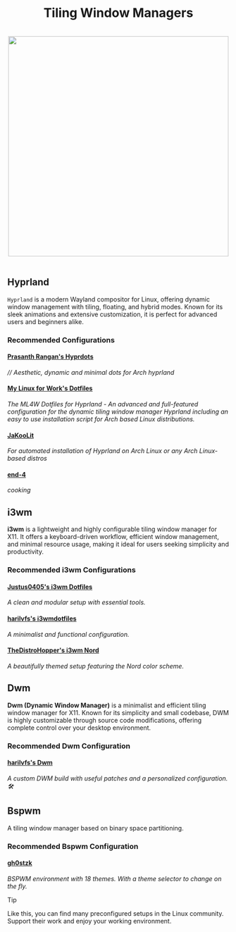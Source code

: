 <div align="center">

<h1>Tiling Window Managers
</h1>
<br>
<img src="https://i.imgur.com/tDHWhZO.png" width="500"/>
</div>

<br>

## Hyprland

`Hyprland` is a modern Wayland compositor for Linux, offering dynamic window management with tiling, floating, and hybrid modes. Known for its sleek animations and extensive customization, it is perfect for advanced users and beginners alike.

### Recommended Configurations

#### **[Prasanth Rangan's Hyprdots](https://github.com/prasanthrangan/hyprdots)** 

*// Aesthetic, dynamic and minimal dots for Arch hyprland*

#### **[My Linux for Work's Dotfiles](https://github.com/mylinuxforwork/dotfiles)**

*The ML4W Dotfiles for Hyprland - An advanced and full-featured configuration for the dynamic tiling window manager Hyprland including an easy to use installation script for Arch based Linux distributions.*


#### **[JaKooLit](https://github.com/JaKooLit/Arch-Hyprland)**

*For automated installation of Hyprland on Arch Linux or any Arch Linux-based distros*

#### **[end-4](https://github.com/end-4/dots-hyprland)**

*cooking*

## i3wm

**i3wm** is a lightweight and highly configurable tiling window manager for X11. It offers a keyboard-driven workflow, efficient window management, and minimal resource usage, making it ideal for users seeking simplicity and productivity.

### Recommended i3wm Configurations

#### **[Justus0405's i3wm Dotfiles](https://github.com/justus0405/i3wm-dotfiles)**

*A clean and modular setup with essential tools.* 

#### **[harilvfs's i3wmdotfiles](https://github.com/harilvfs/i3wmdotfiles)** 

*A minimalist and functional configuration.*

#### **[TheDistroHopper's i3wm Nord](https://github.com/TheDistroHopper/i3wm-nord)**

*A beautifully themed setup featuring the Nord color scheme.*

## Dwm

**Dwm (Dynamic Window Manager)** is a minimalist and efficient tiling window manager for X11. Known for its simplicity and small codebase, DWM is highly customizable through source code modifications, offering complete control over your desktop environment.

### Recommended Dwm Configuration

#### **[harilvfs's Dwm](https://github.com/harilvfs/dwm)**

*A custom DWM build with useful patches and a personalized configuration. 🛠️*

## Bspwm

A tiling window manager based on binary space partitioning.

### Recommended Bspwm Configuration

#### **[gh0stzk](https://github.com/gh0stzk/dotfiles)**

*BSPWM environment with 18 themes. With a theme selector to change on the fly.*

> [!TIP]
>
> Like this, you can find many preconfigured setups in the Linux community. Support their work and enjoy your working environment.
